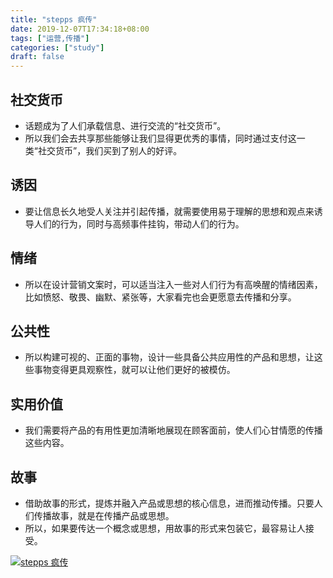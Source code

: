 ```yaml
---
title: "stepps 疯传"
date: 2019-12-07T17:34:18+08:00
tags: ["运营,传播"]
categories: ["study"]
draft: false
---
```


## 社交货币
- 话题成为了人们承载信息、进行交流的“社交货币”。
- 所以我们会去共享那些能够让我们显得更优秀的事情，同时通过支付这一类“社交货币”，我们买到了别人的好评。
## 诱因
- 要让信息长久地受人关注并引起传播，就需要使用易于理解的思想和观点来诱导人们的行为，同时与高频事件挂钩，带动人们的行为。
## 情绪
- 所以在设计营销文案时，可以适当注入一些对人们行为有高唤醒的情绪因素，比如愤怒、敬畏、幽默、紧张等，大家看完也会更愿意去传播和分享。
## 公共性
- 所以构建可视的、正面的事物，设计一些具备公共应用性的产品和思想，让这些事物变得更具观察性，就可以让他们更好的被模仿。
## 实用价值
- 我们需要将产品的有用性更加清晰地展现在顾客面前，使人们心甘情愿的传播这些内容。
## 故事
- 借助故事的形式，提炼并融入产品或思想的核心信息，进而推动传播。只要人们传播故事，就是在传播产品或思想。
- 所以，如果要传达一个概念或思想，用故事的形式来包装它，最容易让人接受。

[![stepps 疯传](https://pic2.superbed.cn/item/5deb71b7f1f6f81c50422609.png)](https://pic2.superbed.cn/item/5deb71b7f1f6f81c50422609.png)